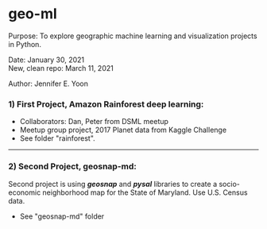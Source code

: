 # geo-ml

Purpose: To explore geographic machine learning and visualization projects in Python.  

Date: January 30, 2021  
New, clean repo: March 11, 2021  

Author: Jennifer E. Yoon  

### 1) First Project, Amazon Rainforest deep learning:  

 * Collaborators: Dan, Peter from DSML meetup   
 * Meetup group project, 2017 Planet data from Kaggle Challenge  
 * See folder "rainforest".  

------------------------------------  

### 2) Second Project, geosnap-md:  
Second project is using ***geosnap*** and ***pysal*** libraries to create a socio-economic neighborhood map for the State of Maryland.  Use U.S. Census data.   
 * See "geosnap-md" folder

